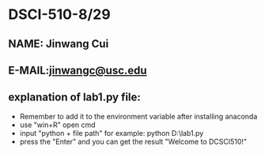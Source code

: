 # DSCI-510-8/29

## NAME: Jinwang Cui

## E-MAIL:jinwangc@usc.edu

## explanation of lab1.py file:

* Remember to add it to the environment variable after installing anaconda
* use "win+R" open cmd
* input "python + file path" for example: python D:\lab1.py
* press the "Enter" and you can get the result "Welcome to DCSCI510!"
